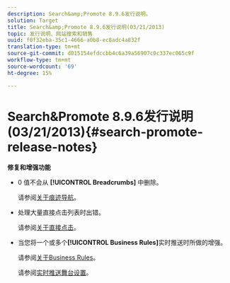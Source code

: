 ```yaml
---
description: Search&amp;Promote 8.9.6发行说明。
solution: Target
title: Search&amp;Promote 8.9.6发行说明(03/21/2013)
topic: 发行说明、网站搜索和销售
uuid: f0f32eba-35c1-4666-a0b8-ec8adc4a832f
translation-type: tm+mt
source-git-commit: d015154efdccbb4c6a39a56907c0c337ec065c9f
workflow-type: tm+mt
source-wordcount: '69'
ht-degree: 15%

---
```



# Search&amp;Promote 8.9.6发行说明(03/21/2013){#search-promote-release-notes}

**修复和增强功能**

* 0 值不会从 **[!UICONTROL Breadcrumbs]** 中删除。

   请参阅[关于痕迹导航](../c-about-design-menu/c-about-breadcrumbs.md#concept_FB8A943C594A4A1593B118141DA61F03)。

* 处理大量直接点击列表时出错。

   请参阅[关于直接点击](../c-about-rules-menu/c-about-direct-hits.md#concept_C5EE074A19FD4D5B8DD21DB575E35565)。

* 当您将一个或多个&#x200B;**[!UICONTROL Business Rules]**&#x200B;实时推送时所做的增强。

   请参阅[关于Business Rules](../c-about-rules-menu/c-about-business-rules.md#concept_2A93D76216754D3D8412CDEA00BD26BD)。

   请参阅[实时推送舞台设置](../c-about-staging.md#task_44306783B4C0408AAA58B471DAF2D9A4)。

